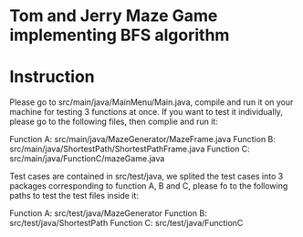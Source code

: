# Tom and Jerry Maze Game implementing BFS algorithm

# Instruction
Please go to src/main/java/MainMenu/Main.java, compile and run it on your machine for testing 3 functions at once. If you want to test it individually, please go to the following files, then complie and run it:

Function A: src/main/java/MazeGenerator/MazeFrame.java
Function B: src/main/java/ShortestPath/ShortestPathFrame.java
Function C: src/main/java/FunctionC/mazeGame.java

Test cases are contained in src/test/java, we splited the test cases into 3 packages corresponding to function A, B and C, please fo to the following paths to test the test files inside it:

Function A: src/test/java/MazeGenerator
Function B: src/test/java/ShortestPath
Function C: src/test/java/FunctionC

